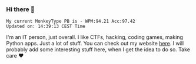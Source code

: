 ### Hi there 👋
<!-- PB START -->
```
My current MonkeyType PB is - WPM:94.21 Acc:97.42
Updated on: 14:39:13 CEST Time
```
<!-- PB END -->
I'm an IT person, just overall. I like CTFs, hacking, coding games, making Python apps. Just a lot of stuff.
You can check out my website [here](https://skill3472.github.io/).
I will probably add some interesting stuff here, when I get the idea to do so. Take care ❤️
